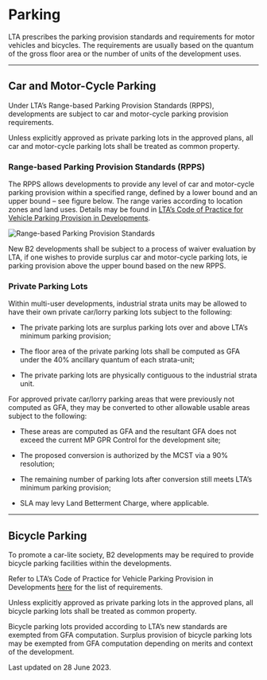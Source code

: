 # Parking

LTA prescribes the parking provision standards and requirements for motor vehicles and bicycles. The requirements are usually based on the quantum of the gross floor area or the number of units of the development uses.

---

## Car and Motor-Cycle Parking

Under LTA’s Range-based Parking Provision Standards (RPPS), developments are subject to car and motor-cycle parking provision requirements.

Unless explicitly approved as private parking lots in the approved plans, all car and motor-cycle parking lots shall be treated as common property.

### Range-based Parking Provision Standards (RPPS)

The RPPS allows developments to provide any level of car and motor-cycle parking provision within a specified range, defined by a lower bound and an upper bound – see figure below. The range varies according to location zones and land uses. Details may be found in [LTA’s Code of Practice for Vehicle Parking Provision in Developments](https://www.lta.gov.sg/content/ltagov/en/industry_innovations/industry_matters/development_construction_resources/vehicle_parking/requirements_for_vehicle_parking_proposals.html).

![Range-based Parking Provision Standards](https://www.ura.gov.sg/-/media/Corporate/Guidelines/Development-control/Industrial/Range_Based_Car_Parking_Standard.jpg?h=100%25&w=100%25)

New B2 developments shall be subject to a process of waiver evaluation by LTA, if one wishes to provide surplus car and motor-cycle parking lots, ie parking provision above the upper bound based on the new RPPS.

### Private Parking Lots

Within multi-user developments, industrial strata units may be allowed to have their own private car/lorry parking lots subject to the following:

- The private parking lots are surplus parking lots over and above LTA’s minimum parking provision;
- The floor area of the private parking lots shall be computed as GFA under the 40% ancillary quantum of each strata-unit;
- The private parking lots are physically contiguous to the industrial strata unit.

For approved private car/lorry parking areas that were previously not computed as GFA, they may be converted to other allowable usable areas subject to the following:

- These areas are computed as GFA and the resultant GFA does not exceed the current MP GPR Control for the development site;
- The proposed conversion is authorized by the MCST via a 90% resolution;
- The remaining number of parking lots after conversion still meets LTA’s minimum parking provision;
- SLA may levy Land Betterment Charge, where applicable.

---

## Bicycle Parking

To promote a car-lite society, B2 developments may be required to provide bicycle parking facilities within the developments.

Refer to LTA’s Code of Practice for Vehicle Parking Provision in Developments [here](https://www.lta.gov.sg/content/ltagov/en/industry_innovations/industry_matters/development_construction_resources/vehicle_parking/requirements_for_vehicle_parking_proposals.html) for the list of requirements.

Unless explicitly approved as private parking lots in the approved plans, all bicycle parking lots shall be treated as common property.

Bicycle parking lots provided according to LTA’s new standards are exempted from GFA computation. Surplus provision of bicycle parking lots may be exempted from GFA computation depending on merits and context of the development.

Last updated on 28 June 2023.
